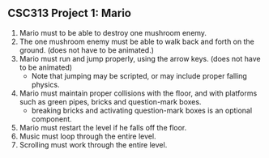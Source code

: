 ## CSC313 Project 1: Mario

1. Mario must to be able to destroy one mushroom enemy.
2. The one mushroom enemy must be able to walk back and forth on the ground. (does not have to be animated.)
3. Mario must run and jump properly, using the arrow keys. (does not have to be animated)
    - Note that jumping may be scripted, or may include proper falling physics.
4. Mario must maintain proper collisions with the floor, and with platforms such as green pipes, bricks and
question-mark boxes.
    - breaking bricks and activating question-mark boxes is an optional component.
5. Mario must restart the level if he falls off the floor.
6. Music must loop through the entire level.
7. Scrolling must work through the entire level.

